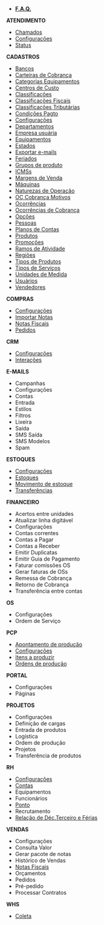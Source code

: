 - [**F.A.Q.**](/faq/faq.md)

**ATENDIMENTO**
- [Chamados](/atendimento/sdktickets.md)
- [Configurações](/atendimento/config-sdk.md)
- [Status](/atendimento/sdkstatus.md)

**CADASTROS**
- [Bancos](/cadastros/banco.md)
- [Carteiras de Cobrança](/cadastros/cobrancacarteira.md)
- [Categorias Equipamentos](/cadastros/assuntocategorias.md)
- [Centros de Custo](/cadastros/centrocusto.md)
- [Classificações](/cadastros/classificacoes.md)
- [Classificações Fiscais](/cadastros/classificacaofiscal.md)
- [Classificações Tributárias](/cadastros/classtributaria.md)
- [Condições Pagto](/cadastros/condicaopagamento.md)
- [Configurações](/cadastros/config-cadastro.md)
- [Departamentos](/cadastros/departamentos.md)
- [Empresa usuária](/cadastros/empresa.md)
- [Equipamentos](/cadastros/osassunto.md)
- [Estados](/cadastros/estado.md)
- [Exportar e-mails](/cadastros/exp-emails.md)
- [Feriados](/cadastros/feriados.md)
- [Grupos de produto](/cadastros/produtogrupo.md)
- [ICMSs](/cadastros/icms.md)
- [Margens de Venda](/cadastros/margemvenda.md)
- [Máquinas](/cadastros/pcppaquinas.md)
- [Naturezas de Operação](/cadastros/naturezaoperacao.md)
- [OC Cobrança Motivos](/cadastros/ocorrenciamotivos.md)
- [Ocorrências](/cadastros/ocorrencias.md)
- [Ocorrências de Cobrança](/cadastros/cobrancaocorrencia.md)
- [Opções](/cadastros/opcoes.md)
- [Pessoas](/cadastros/pessoa.md)
- [Planos de Contas](/cadastros/planoconta.md)
- [Produtos](/cadastros/produto.md)
- [Promoções](/cadastros/promocoes.md) 
- [Ramos de Atividade](/cadastros/ramoatividade.md)
- [Regiões](/cadastros/regiao.md)
- [Tipos de Produtos](/cadastros/tiposproduto.md)
- [Tipos de Serviços](/cadastros/servicos.md)
- [Unidades de Medida](/cadastros/unidademedida.md)
- [Usuários](/cadastros/usuario.md)
- [Vendedores](/cadastros/vendedor.md)

**COMPRAS**
- [Configurações](/compras/config-compras.md)
- [Importar Notas](/compras/compranotas.md)
- [Notas Fiscais](/compras/notacompra.md)
- [Pedidos](/compras/pedidocompra.md)

**CRM**
- [Configurações](/crm/config-crm.md)
- [Interações](/crm/interacoespessoa.md)

**E-MAILS**
- Campanhas
- Configurações
- Contas
- Entrada
- Estilos
- Filtros
- Lixeira
- Saída
- SMS Saída
- SMS Modelos
- Spam

**ESTOQUES**
- [Configurações](/estoques/config-estoque.md)
- [Estoques](/estoques/estoque.md)
- [Movimento de estoque](/estoques/estoquemovimento.md)
- [Transferências](/estoques/Transferencias.md)

**FINANCEIRO**
- Acertos entre unidades
- Atualizar linha digitável
- Configurações
- Contas correntes
- Contas a Pagar
- Contas a Receber
- Emitir Duplicatas
- Emitir Guia de Pagamento
- Faturar comissões OS
- Gerar faturas de OSs
- Remessa de Cobrança
- Retorno de Cobrança
- Transferência entre contas

**OS**
- Configurações
- Ordem de Serviço

**PCP**
- [Apontamento de produção](/PCP/ApontamentoDeProducao.md)
- [Configurações](/PCP/Configuracoes.md)
- [Itens a produzir](/PCP/ItensAProduzir.md)
- [Ordens de produção](/PCP/OrdensDeProducao.md)

**PORTAL**
- Configurações
- Páginas

**PROJETOS**
- Configurações
- Definição de cargas
- Entrada de produtos
- Logística
- Ordem de produção
- Projetos
- Transferência de produtos

**RH**
- [Configurações](/RH/configuracoes.md)
- [Contas](/RH/contas.md)
- Equipamentos
- Funcionários
- [Ponto](/RH/ponto.md)
- Recrutamento
- [Relação de Déc.Terceiro e Férias](/RH/relacaodedecterceiroferias.md)

**VENDAS**
- Configurações
- Consulta Valor
- Gerar pacote de notas
- Histórico de Vendas
- [Notas Fiscais](/vendas/notas-fiscais.md)
- Orçamentos
- Pedidos
- Pré-pedido
- Processar Contratos

**WHS**
- [Coleta](/WHS/Coleta.md)

